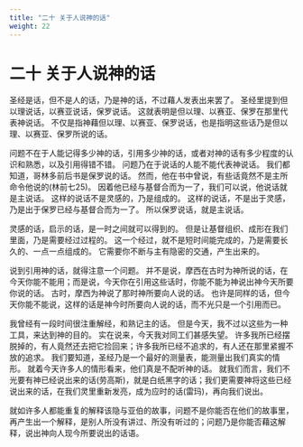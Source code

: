 ```yaml
---
title: "二十 关于人说神的话"
weight: 22
---
```


# 二十 关于人说神的话


圣经是话，但不是人的话，乃是神的话，不过藉人发表出来罢了。
圣经里提到但以理说话，以赛亚说话，保罗说话。
这就表明是但以理、以赛亚、保罗在那里代表神说话。
不仅是指神藉但以理、以赛亚、保罗说话，也是指明这些话乃是但以理、以赛亚、保罗所说的话。

问题不在于人能记得多少神的话，引用多少神的话，或者对神的话有多少程度的认识和熟悉，以及引用得错不错。
问题乃在于说话的人能不能代表神说话。
我们都知道，哥林多前后书是保罗说的话。
然而，他在书中曾说，有些话竟然不是主所命令他说的(林前七25)。
因着他已经与基督合而为一了，我们可以说，他说话就是主说话。
这样的说话不是灵感的，乃是组成的。
这样的说话，不是出于灵感，乃是出于保罗已经与基督合而为一了。
所以保罗说话，就是主说话。

灵感的话，启示的话，是一时之间就可以得到的。
但是让基督组织、成形在我们里面，乃是需要经过过程的。
这一个经过，就不是短时间能完成的，乃是需要长久的、一点一点组成的。
它需要你不断与主有隐密的交通，产生出来的。

说到引用神的话，就得注意一个问题。
并不是说，摩西在古时为神所说的话，在今天你能不能用；而是说，今天你在引用这些话时，你能不能为神说出神今天所要你说的话。
古时，摩西为神说了那时神所要向人说的话。
也许是同样的话，但今天你能不能说，这样的话是神今时所要向人说的话，而不光只是一个引用而已。

我曾经有一段时间很注重解经，和熟记主的话。
但是今天，我不过以这些为一种工具，来达到神的目的。
实在说来，今天我对同工们甚感失望。
许多我所已经摆脱掉的，有人竟然还去把它捡回来；许多我所已经不追求的，有人还在那里紧握不放的追求。
我们要知道，圣经乃是一个最好的测量表，能测量出我们真实的情形。
就着今天许多人的情形看来，他们真是不配听神的话。
就我们而言，我们不光要有神已经说出来的话(劳高斯)，就是白纸黑字的话；我们更需要神将这些已经说出来的话，在我们灵里重新发亮，成为应时的话(雷玛)，再向我们说出。

就如许多人都能重复的解释该隐与亚伯的故事，问题不是你能否在他们的故事里，再产生出一个解释，是别人所没有讲过、所没有听过的；问题乃是你能否藉这解释，说出神向人现今所要说出的话语。
